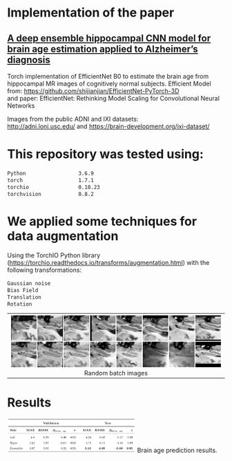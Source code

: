 # Implementation of the paper
## [A deep ensemble hippocampal CNN model for brain age estimation applied to Alzheimer’s diagnosis](https://www.sciencedirect.com/science/article/abs/pii/S0957417422001129)


Torch implementation of EfficientNet B0 to estimate the brain age from hippocampal MR images of cognitively normal subjects.
Efficient Model from: https://github.com/shijianjian/EfficientNet-PyTorch-3D <br>
and paper: EfficientNet: Rethinking Model Scaling for Convolutional Neural Networks<br>

Images from the public ADNI and IXI datasets:<br>
http://adni.loni.usc.edu/ and https://brain-development.org/ixi-dataset/<br>

# This repository was tested using:

    Python                 3.6.9
    torch                  1.7.1
    torchio                0.18.23
    torchvision            0.8.2

# We applied some techniques for data augmentation<br>
Using the TorchIO Python library (https://torchio.readthedocs.io/transforms/augmentation.html) with the following transformations:<br>

    Gaussian noise
    Bias Field
    Translation
    Rotation
 
 <table width="100%" border="0" cellpadding="5">
	<tr>
		<td align="center" valign="center">
		<img src="https://github.com/kapoloni/age_prediction/blob/main/images/random_batch_image.png" />
		<br />
			Random batch images
	</tr>
</table>

# Results

<img src="https://github.com/kapoloni/age_prediction/blob/main/images/table_results.png" width="59%"/>
	Brain age prediction results.
